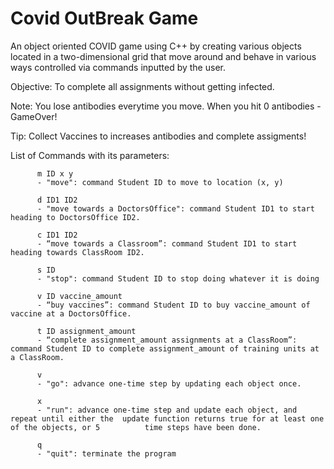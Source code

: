 # Covid OutBreak Game

An object oriented COVID game using C++ by creating various objects located in a two-dimensional grid that move around and behave in various ways controlled via commands inputted by the user. 

Objective: To complete all assignments without getting infected. 

Note: You lose antibodies everytime you move. When you hit 0 antibodies - GameOver! 

Tip: Collect Vaccines to increases antibodies and complete assigments! 

List of Commands with its parameters:
          
          m ID x y
          - "move": command Student ID to move to location (x, y)
          
          d ID1 ID2
          - "move towards a DoctorsOffice": command Student ID1 to start heading to DoctorsOffice ID2.
          
          c ID1 ID2
          - “move towards a Classroom”: command Student ID1 to start heading towards ClassRoom ID2.
          
          s ID
          - "stop": command Student ID to stop doing whatever it is doing
          
          v ID vaccine_amount
          - “buy vaccines”: command Student ID to buy vaccine_amount of vaccine at a DoctorsOffice.
          
          t ID assignment_amount
          - “complete assignment_amount assignments at a ClassRoom”: command Student ID to complete assignment_amount of training units at a ClassRoom.
          
          v
          - "go": advance one-time step by updating each object once.
          
          x
          - "run": advance one-time step and update each object, and repeat until either the  update function returns true for at least one of the objects, or 5          time steps have been done.
          
          q
          - "quit": terminate the program
